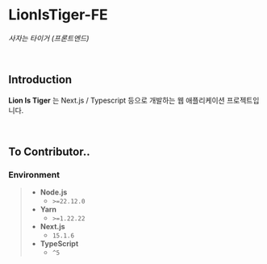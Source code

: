 # LionIsTiger-FE
_사자는 타이거 (프론트엔드)_

<br/>

## Introduction
**Lion Is Tiger** 는 Next.js / Typescript 등으로 개발하는 웹 애플리케이션 프로젝트입니다. 

<br/>

## To Contributor..

### Environment

> - **Node.js**
>   - `>=22.12.0`
> - **Yarn**    
>   - `>=1.22.22`
> - **Next.js**
>   - `15.1.6`
> - **TypeScript** 
>   - `^5`